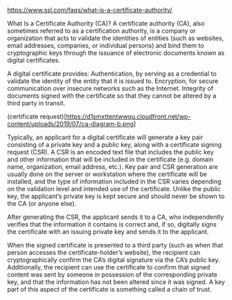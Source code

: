 https://www.ssl.com/faqs/what-is-a-certificate-authority/

What Is a Certificate Authority (CA)?
A certificate authority (CA), also sometimes referred to as a certification authority, is a company or organization that acts to validate the identities of entities (such as websites, email addresses, companies, or individual persons) and bind them to cryptographic keys through the issuance of electronic documents known as digital certificates.

A digital certificate provides:
Authentication, by serving as a credential to validate the identity of the entity that it is issued to.
Encryption, for secure communication over insecure networks such as the Internet.
Integrity of documents signed with the certificate so that they cannot be altered by a third party in transit.

(certificate request)[https://d1smxttentwwqu.cloudfront.net/wp-content/uploads/2019/07/ca-diagram-b.png]

Typically, an applicant for a digital certificate will generate a key pair consisting of a private key and a public key, along with a certificate signing request (CSR). A CSR is an encoded text file that includes the public key and other information that will be included in the certificate (e.g. domain name, organization, email address, etc.). Key pair and CSR generation are usually done on the server or workstation where the certificate will be installed, and the type of information included in the CSR varies depending on the validation level and intended use of the certificate. Unlike the public key, the applicant’s private key is kept secure and should never be shown to the CA (or anyone else).

After generating the CSR, the applicant sends it to a CA, who independently verifies that the information it contains is correct and, if so, digitally signs the certificate with an issuing private key and sends it to the applicant.

When the signed certificate is presented to a third party (such as when that person accesses the certificate-holder’s website), the recipient can cryptographically confirm the CA’s digital signature via the CA’s public key. Additionally, the recipient can use the certificate to confirm that signed content was sent by someone in possession of the corresponding private key, and that the information has not been altered since it was signed. A key part of this aspect of the certificate is something called a chain of trust.